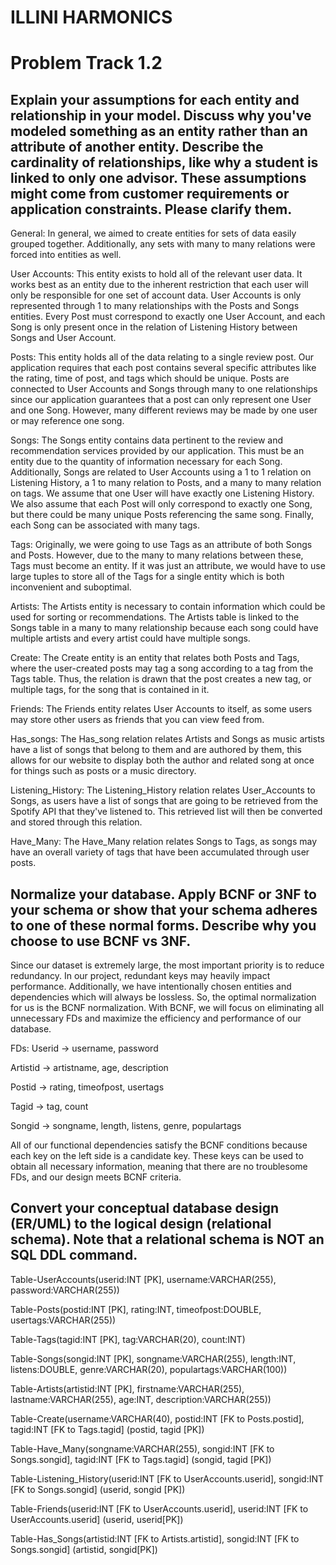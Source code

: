 
# **ILLINI HARMONICS**
# **Problem Track 1.2**

## **Explain your assumptions for each entity and relationship in your model. Discuss why you've modeled something as an entity rather than an attribute of another entity. Describe the cardinality of relationships, like why a student is linked to only one advisor. These assumptions might come from customer requirements or application constraints. Please clarify them.**

General:
In general, we aimed to create entities for sets of data easily grouped together. Additionally, any sets with many to many relations were forced into entities as well. 

User Accounts:
This entity exists to hold all of the relevant user data. It works best as an entity due to the inherent restriction that each user will only be responsible for one set of account data. 
User Accounts is only represented through 1 to many relationships with the Posts and Songs entities. Every Post must correspond to exactly one User Account, and each Song is only present once in the relation of Listening History between Songs and User Account.

Posts:
This entity holds all of the data relating to a single review post. Our application requires that each post contains several specific attributes like the rating, time of post, and tags which should be unique. Posts are connected to User Accounts and Songs through many to one relationships since our application guarantees that a post can only represent one User and one Song. However, many different reviews may be made by one user or may reference one song.

Songs:
The Songs entity contains data pertinent to the review and recommendation services provided by our application. This must be an entity due to the quantity of information necessary for each Song. Additionally, Songs are related to User Accounts using a 1 to 1 relation on Listening History, a 1 to many relation to Posts, and a many to many relation on tags. We assume that one User will have exactly one Listening History. We also assume that each Post will only correspond to exactly one Song, but there could be many unique Posts referencing the same song. Finally, each Song can be associated with many tags.

Tags:
Originally, we were going to use Tags as an attribute of both Songs and Posts. However, due to the many to many relations between these, Tags must become an entity. If it was just an attribute, we would have to use large tuples to store all of the Tags for a single entity which is both inconvenient and suboptimal. 

Artists:
The Artists entity is necessary to contain information which could be used for sorting or recommendations. The Artists table is linked to the Songs table in a many to many relationship because each song could have multiple artists and every artist could have multiple songs. 

Create:
The Create entity is an entity that relates both Posts and Tags, where the user-created posts may tag a song according to a tag from the Tags table. Thus, the relation is drawn that the post creates a new tag, or multiple tags, for the song that is contained in it.

Friends:
The Friends entity relates User Accounts to itself, as some users may store other users as friends that you can view feed from.

Has_songs:
The Has_song relation relates Artists and Songs as music artists have a list of songs that belong to them and are authored by them, this allows for our website to display both the author and related song at once for things such as posts or a music directory.

Listening_History:
The Listening_History relation relates User_Accounts to Songs, as users have a list of songs that are going to be retrieved from the Spotify API that they've listened to. This retrieved list will then be converted and stored through this relation.

Have_Many:
The Have_Many relation relates Songs to Tags, as songs may have an overall variety of tags that have been accumulated through user posts.




## **Normalize your database. Apply BCNF or 3NF to your schema or show that your schema adheres to one of these normal forms. Describe why you choose to use BCNF vs 3NF.**
	
Since our dataset is extremely large, the most important priority is to reduce redundancy. In our project, redundant keys may heavily impact performance. Additionally, we have intentionally chosen entities and dependencies which will always be lossless. So, the optimal normalization for us is the BCNF normalization. With BCNF, we will focus on eliminating all unnecessary FDs and maximize the efficiency and performance of our database.


FDs:
Userid -> username, password

Artistid -> artistname, age, description

Postid -> rating, timeofpost, usertags

Tagid -> tag, count

Songid -> songname, length, listens, genre, populartags


All of our functional dependencies satisfy the BCNF conditions because each key on the left side is a candidate key. These keys can be used to obtain all necessary information, meaning that there are no troublesome FDs, and our design meets BCNF criteria.




## **Convert your conceptual database design (ER/UML) to the logical design (relational schema). Note that a relational schema is NOT an SQL DDL command.**

Table-UserAccounts(userid:INT [PK], username:VARCHAR(255), password:VARCHAR(255))

Table-Posts(postid:INT [PK], rating:INT, timeofpost:DOUBLE, usertags:VARCHAR(255))

Table-Tags(tagid:INT [PK], tag:VARCHAR(20), count:INT)

Table-Songs(songid:INT [PK], songname:VARCHAR(255), length:INT, listens:DOUBLE, genre:VARCHAR(20), populartags:VARCHAR(100))

Table-Artists(artistid:INT [PK], firstname:VARCHAR(255), lastname:VARCHAR(255), age:INT, description:VARCHAR(255))

Table-Create(username:VARCHAR(40), postid:INT [FK to Posts.postid], tagid:INT [FK to Tags.tagid] (postid, tagid [PK])

Table-Have_Many(songname:VARCHAR(255), songid:INT [FK to Songs.songid], tagid:INT [FK to Tags.tagid] (songid, tagid [PK])

Table-Listening_History(userid:INT [FK to UserAccounts.userid], songid:INT [FK to Songs.songid] (userid, songid [PK])

Table-Friends(userid:INT [FK to UserAccounts.userid], userid:INT [FK to UserAccounts.userid] (userid, userid[PK])

Table-Has_Songs(artistid:INT [FK to Artists.artistid], songid:INT [FK to Songs.songid] (artistid, songid[PK])
